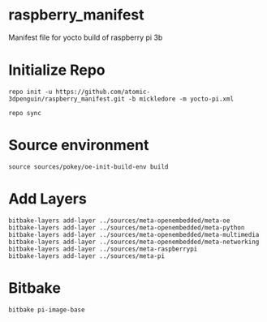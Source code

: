 # raspberry_manifest
Manifest file for yocto build of raspberry pi 3b

# Initialize Repo
```
repo init -u https://github.com/atomic-3dpenguin/raspberry_manifest.git -b mickledore -m yocto-pi.xml

repo sync
```

# Source environment
```
source sources/pokey/oe-init-build-env build
```

# Add Layers
```
bitbake-layers add-layer ../sources/meta-openembedded/meta-oe
bitbake-layers add-layer ../sources/meta-openembedded/meta-python
bitbake-layers add-layer ../sources/meta-openembedded/meta-multimedia
bitbake-layers add-layer ../sources/meta-openembedded/meta-networking
bitbake-layers add-layer ../sources/meta-raspberrypi
bitbake-layers add-layer ../sources/meta-pi
```

# Bitbake
```
bitbake pi-image-base
```